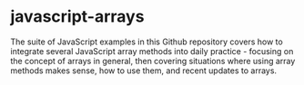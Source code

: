# javascript-arrays
The suite of JavaScript examples in this Github repository covers how to integrate several JavaScript array methods into daily practice - focusing on the concept of arrays in general, then covering situations where using array methods makes sense, how to use them, and recent updates to arrays.
